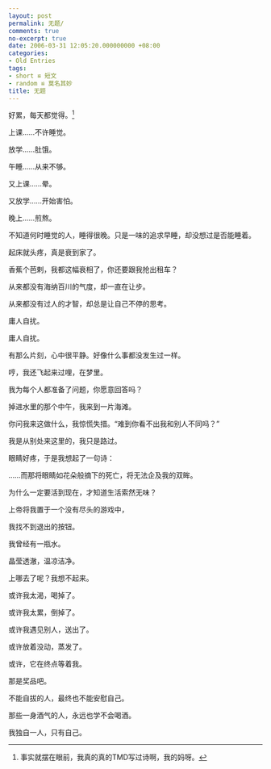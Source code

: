 ```yaml
---
layout: post
permalink: 无题/
comments: true
no-excerpt: true
date: 2006-03-31 12:05:20.000000000 +08:00
categories:
- Old Entries
tags:
- short ≌ 短文
- random ≌ 莫名其妙
title: 无题
---
```


好累，每天都觉得。[^origin]

上课……不许睡觉。

放学……肚饿。

午睡……从来不够。

又上课……晕。

又放学……开始害怕。

晚上……煎熬。

不知道何时睡觉的人，睡得很晚。只是一味的追求早睡，却没想过是否能睡着。

起床就头疼，真是衰到家了。

香蕉个芭剌，我都这幅衰相了，你还要跟我抢出租车？

从来都没有海纳百川的气度，却一直在让步。

从来都没有过人的才智，却总是让自己不停的思考。

庸人自扰。

庸人自扰。

有那么片刻，心中很平静。好像什么事都没发生过一样。

哼，我还飞起来过哩，在梦里。

我为每个人都准备了问题，你愿意回答吗？

掉进水里的那个中午，我来到一片海滩。

你问我来这做什么，我惊慌失措。“难到你看不出我和别人不同吗？”

我是从别处来这里的，我只是路过。

眼睛好疼，于是我想起了一句诗：

……而那将眼睛如花朵般摘下的死亡，将无法企及我的双眸。

为什么一定要活到现在，才知道生活索然无味？

上帝将我置于一个没有尽头的游戏中，

我找不到退出的按钮。

我曾经有一瓶水。

晶莹透澈，温凉洁净。

上哪去了呢？我想不起来。

或许我太渴，喝掉了。

或许我太累，倒掉了。

或许我遇见别人，送出了。

或许放着没动，蒸发了。

或许，它在终点等着我。

那是奖品吧。

不能自拔的人，最终也不能安慰自己。

那些一身酒气的人，永远也学不会喝酒。

我独自一人，只有自己。

[^origin]: 事实就摆在眼前，我真的真的TMD写过诗啊，我的妈呀。

